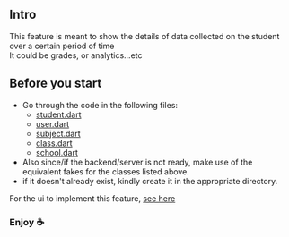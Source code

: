 ## Intro
This feature is meant to show the details of data collected on the student over a certain period of time
<br>It could be grades, or analytics...etc

## Before you start
 - Go through the code in the following files:
   - [student.dart](../../global/domain/models/user/student/student.dart)
   - [user.dart](../../global/domain/models/user/user.dart)
   - [subject.dart](../../global/domain/models/subject/subject.dart)
   - [class.dart](../../global/domain/models/class/class.dart)
   - [school.dart](../../global/domain/models/school/school.dart)
 - Also since/if the backend/server is not ready, make use of the equivalent fakes for the classes listed above.
 - if it doesn't already exist, kindly create it in the appropriate directory.


For the ui to implement this feature, [see here](https://www.figma.com/file/qlhO5tA7U1wy8SWkePOb4t/No'Books?node-id=2-22178&t=3PTOKk5BfrbMLXz2-0)

### Enjoy ☕️
